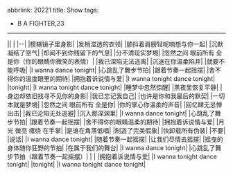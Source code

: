 abbrlink: 20221
title: Show
tags:
  - B A FIGHTER,23
---
||      |
|--|
|模糊镜子里身影|
|发梢湿透的衣领|
|颤抖着肩膀轻呢喃想与你一起|
|沉默凝结了空气|
|却闻不到你残留下的气息|
|分不清现实梦境|
|忽然之间 眼前所有 全是你（你的眼睛你微笑的表情）|
|我已深陷无法逃离|
|沉迷在你温柔陷井|
|就要不能呼吸|
|I wanna dance tonight|
|心跳乱了舞步节拍|
|跟着节奏一起摇摆|
|舍不得你的温度眼里的期待|
|拥抱着诉说情与爱|
|I wanna tonight dance tonight|
|tonight|
|I wanna tonight dance tonight|
|睡梦中忽然惊醒|
|黑夜里恢复平静|
|身边却依旧找寻不见你的身影|
|我已忘记我自己|
|也许是你和我最后的默契|
|一切本就是梦境|
|忽然之间 眼前所有 全是你|
|你的掌心你温柔的声音|
|回忆肆无忌惮出击|
|我已沦陷无处逃避|
|沉入那深渊里|
|I wanna dance tonight|
|心跳乱了舞步节拍|
|跟着节奏一起摇摆|
|舍不得你的眼睛温柔的期待|
|拥抱着诉说情与爱|
|月光 微亮 缠绕 在手掌|
|是谁在角落低唱|
|制造了完美假象|
|快卸载所有伪装|
|不要|
|说话|
|I wanna dance tonight|
|随着节奏一起摇摆|
|让我们尽情去摇摆|
|摇曳的身体随你狂野的节拍|
|在属于我们的舞台|
|I wanna dance tonight|
|心跳乱了舞步节拍（跟着节奏一起摇摆）|
|      |
|拥抱着诉说情与爱|
|I wanna tonight dance tonight|
|tonight|
|I wanna tonight dance tonight|